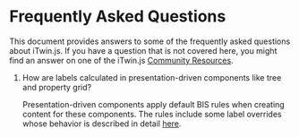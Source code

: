 # Frequently Asked Questions

This document provides answers to some of the frequently asked questions about iTwin.js.
If you have a question that is not covered here, you might find an answer on one of the iTwin.js [Community Resources](./CommunityResources.md).

1. How are labels calculated in presentation-driven components like tree and property grid?

    Presentation-driven components apply default BIS rules when creating content for these components. The rules include some label overrides whose behavior is described in detail [here](./presentation/DefaultBisRules.md#label-overrides).
